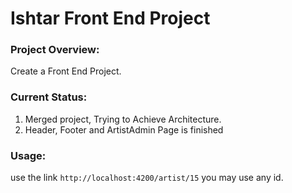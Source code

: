 # Ishtar Front End Project

### Project Overview:

Create a Front End Project.



### Current Status:

1. Merged project, Trying to Achieve Architecture.
2. Header, Footer and ArtistAdmin Page is finished



### Usage:

use the link `http://localhost:4200/artist/15` you may use any id.

